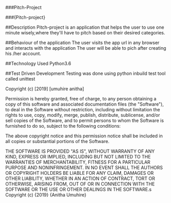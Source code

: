 ###Pitch-Project

###{Pitch-project}

##Description
 Pitch-project is an application that helps the user to use one minute wisely,where they'll have to pitch based on their desired categories.

##Behaviour of the application
The user visits the app url in any browser and interacts with the application
The user will be able to pich after creating his /her account.

##Technology Used
Python3.6

##Test Driven Development
Testing was done using python inbuild test tool called unittest

Copyright (c) [2019] [umuhire anitha]

Permission is hereby granted, free of charge, to any person obtaining a copy of this software and associated documentation files (the "Software"), to deal in the Software without restriction, including without limitation the rights to use, copy, modify, merge, publish, distribute, sublicense, and/or sell copies of the Software, and to permit persons to whom the Software is furnished to do so, subject to the following conditions:

The above copyright notice and this permission notice shall be included in all copies or substantial portions of the Software.

THE SOFTWARE IS PROVIDED "AS IS", WITHOUT WARRANTY OF ANY KIND, EXPRESS OR IMPLIED, INCLUDING BUT NOT LIMITED TO THE WARRANTIES OF MERCHANTABILITY, FITNESS FOR A PARTICULAR PURPOSE AND NONINFRINGEMENT. IN NO EVENT SHALL THE AUTHORS OR COPYRIGHT HOLDERS BE LIABLE FOR ANY CLAIM, DAMAGES OR OTHER LIABILITY, WHETHER IN AN ACTION OF CONTRACT, TORT OR OTHERWISE, ARISING FROM, OUT OF OR IN CONNECTION WITH THE SOFTWARE OR THE USE OR OTHER DEALINGS IN THE SOFTWARE.s Copyright (c) {2019} {Anitha Umuhire}